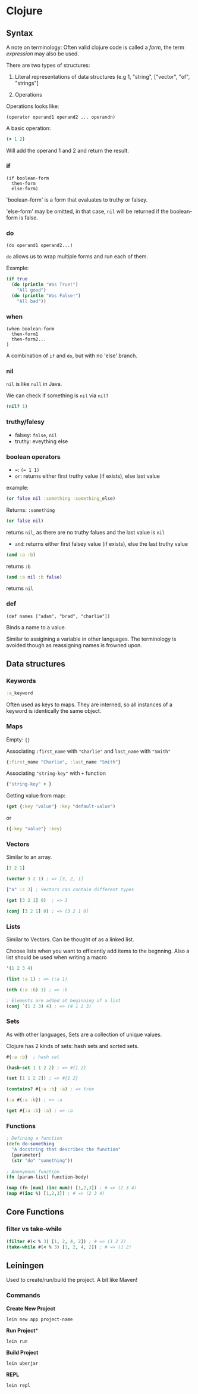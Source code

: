 # Clojure

## Syntax
A note on terminology: Often valid clojure code is called a *form*, the term
*expression* may also be used.

There are two types of structures:

1. Literal representations of data structures 
(e.g 1, "string", ["vector", "of", "strings"]

2. Operations

Operations looks like: 

```
(operator operand1 operand2 ... operandn)
```

A basic operation:
```clojure
(+ 1 2)
```
Will add the operand 1 and 2 and return the result.


### if
```
(if boolean-form
  then-form
  else-form)
```
'boolean-form' is a form that evaluates to truthy or falsey.

'else-form' may be omitted, in that case, `nil` will be returned if the
boolean-form is false.


### do
```
(do operand1 operand2...)
```
`do` allows us to wrap multiple forms and run each of them.

Example:
```clojure
(if true
  (do (println "Was True!")
    "All good")
  (do (println "Was False!")
    "All bad"))
```

### when
```
(when boolean-form
  then-form1
  then-form2...
)
```
A combination of `if` and `do`, but with no 'else' branch.

### nil
`nil` is like `null` in Java.

We can check if something is `nil` via `nil?`

```clojure
(nil? 1)
```

### truthy/falesy
- falsey: `false`, `nil`
- truthy: eveything else

### boolean operators
- `=`: `(= 1 1)`
- `or`: returns either first truthy value (if exists), else last value

example:
```clojure
(or false nil :something :something_else)
```
Returns: `:something`

```clojure
(or false nil)
```
returns `nil`, as there are no truthy falues and the last value is `nil`


- `and`: returns either first falsey value (if exists), else the last truthy value
```clojure
(and :a :b)
```
returns `:b`

```clojure
(and :a nil :b false)
```
returns `nil`

### def
```
(def names ["adam", "brad", "charlie"])
```
Binds a name to a value.

Similar to assigining a variable in other languages. The terminology is avoided
though as reassigning names is frowned upon.

## Data structures

### Keywords
```clojure
:a_keyword
```
Often used as keys to maps. They are interned, so all instances of a keyword is
identically the same object.

### Maps
Empty: `{}`


Associating `:first_name` with `"Charlie"` and `last_name` with `"Smith"`
```clojure
{:first_name "Charlie", :last_name "Smith"}
```

Associating `"string-key"` with `+` function
```clojure
{"string-key" + }
```

Getting value from map:
```clojure
(get {:key "value"} :key "default-value")
```
or
```clojure
({:key "value"} :key)
```


### Vectors
Similar to an array. 
```clojure
[3 2 1]

(vector 3 2 1) ; => [3, 2, 1]

["a" :c 3] ; Vectors can contain different types

(get [3 2 1] 0)  ; => 3

(conj [3 2 1] 0) ; => [3 2 1 0]
```

### Lists
Similar to Vectors. Can be thought of as a linked list.

Choose lists when you want to efficently add items to the begnning. Also
a list should be used when writing a macro

```clojure
'(1 2 3 4)

(list :a 1) ; => (:a 1)

(nth (:a :b) 1) ; => :b

; Elements are added at beginning of a list
(conj `(1 2 3) 4) ; => (4 1 2 3)
```

### Sets
As with other languages, Sets are a collection of unique values.

Clojure has 2 kinds of sets: hash sets and sorted sets.

```clojure
#{:a :b}  ; hash set

(hash-set 1 1 2 2) ; => #{1 2}

(set [1 1 2 2]) ; => #{1 2}

(contains? #{:a :b} :a) ; => true

(:a #{:a :b}) ; => :a

(get #{:a :b} :a) ; => :a

```

### Functions

```clojure
; Defining a function
(defn do-something
  "A docstring that describes the function"
  [parameter]
  (str "do" "something"))
  
; Anonymous function
(fn [param-list] function-body)

(map (fn [num] (inc num)) [1,2,3]) ; # => (2 3 4)
(map #(inc %) [1,2,3]) ; # => (2 3 4)
```

## Core Functions
### filter vs take-while
```clojure
(filter #(< % 3) [1, 2, 4, 2]) ; # => (1 2 2)
(take-while #(< % 3) [1, 2, 4, 2]) ; # => (1 2)
```

## Leiningen
Used to create/run/build the project. A bit like Maven!

### Commands
**Create New Project**
```
lein new app project-name
```

**Run Project***
```
lein run
```

**Build Project**
```
lein uberjar
```

**REPL**
```
lein repl
```
